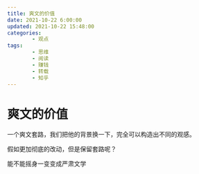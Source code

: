 ```yaml
---
title: 爽文的价值
date: 2021-10-22 6:00:00
updated: 2021-10-22 15:48:00
categories:
        - 观点
tags:
        - 思维
        - 阅读
        - 赚钱
        - 转载
        - 知乎
---
```

# 爽文的价值

一个爽文套路，我们把他的背景换一下，完全可以构造出不同的观感。

假如更加彻底的改动，但是保留套路呢？

能不能摇身一变变成严肃文学

